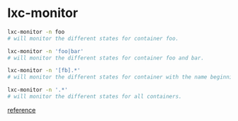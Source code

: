 
# lxc-monitor

```bash
lxc-monitor -n foo
# will monitor the different states for container foo. 
```

```bash
lxc-monitor -n 'foo|bar'
# will monitor the different states for container foo and bar. 
```

```bash
lxc-monitor -n '[fb].*'
# will monitor the different states for container with the name beginning with letter 'f' or 'b'. 
```

```bash
lxc-monitor -n '.*'
# will monitor the different states for all containers. 
```



[reference](https://linuxcontainers.org/lxc/manpages//man1/lxc-monitor.1.html#lbAG)

